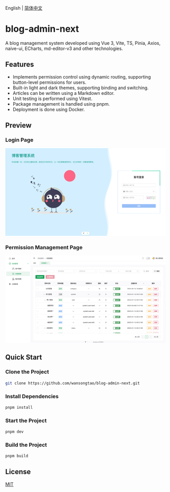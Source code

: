 English | [简体中文](/README.zh-CN.md)

# blog-admin-next

A blog management system developed using Vue 3, Vite, TS, Pinia, Axios, naive-ui, ECharts, md-editor-v3 and other technologies.

## Features

- Implements permission control using dynamic routing, supporting button-level permissions for users.
- Built-in light and dark themes, supporting binding and switching.
- Articles can be written using a Markdown editor.
- Unit testing is performed using Vitest.
- Package management is handled using pnpm.
- Deployment is done using Docker.

## Preview

### Login Page

![Login Page](./docs/login.png)

### Permission Management Page

![Permission Management Page](./docs/permission.png)

## Quick Start

### Clone the Project

```bash
git clone https://github.com/wansongtao/blog-admin-next.git
```

### Install Dependencies

```bash
pnpm install
```

### Start the Project

```bash
pnpm dev
```

### Build the Project

```bash
pnpm build
```

## License

[MIT](/LICENSE)
